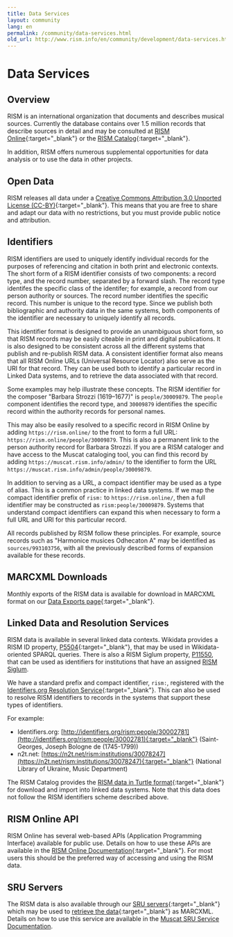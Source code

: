 ```yaml
---
title: Data Services
layout: community
lang: en
permalink: /community/data-services.html
old_url: http://www.rism.info/en/community/development/data-services.html
---
```


# Data Services

## Overview

RISM is an international organization that documents and describes musical sources. Currently the database contains over 1.5 million records that describe sources in detail and may be consulted at [RISM Online](https://rism.online){:target="_blank"} or the [RISM Catalog](http://opac.rism.info/){:target="_blank"}.

In addition, RISM offers numerous supplemental opportunities for data analysis or to use the data in other projects.

## Open Data

RISM releases all data under a [Creative Commons Attribution 3.0 Unported License (CC-BY)](https://creativecommons.org/licenses/by/3.0/){:target="_blank"}. This means that you are free to share and adapt our data with no restrictions, but you must provide public notice and attribution.

## Identifiers

RISM identifiers are used to uniquely identify individual records for the purposes of referencing and citation in both print and electronic contexts. The short form of a RISM identifier consists of two components: a record type, and the record number, separated by a forward slash. The record type identifes the specific class of the identifer; for example, a record from our person authority or sources. The record number identifies the specific record. This number is unique to the record type. Since we publish both bibliographic and authority data in the same systems, both components of the identifier are necessary to uniquely identify all records.

This identifier format is designed to provide an unambiguous short form, so that RISM records may be easily citeable in print and digital publications. It is also designed to be consistent across all the different systems that publish and re-publish RISM data. A consistent identifier format also means that all RISM Online URLs (Universal Resource Locator) also serve as the URI for that record. They can be used both to identify a particular record in Linked Data systems, and to retrieve the data associated with that record.

Some examples may help illustrate these concepts. The RISM identifier for the composer "Barbara Strozzi (1619–1677)" is `people/30009879`. The `people` component identifies the record type, and `30009879` identifies the specific record within the authority records for personal names.

This may also be easily resolved to a specific record in RISM Online by adding `https://rism.online/` to the front to form a full URL: `https://rism.online/people/30009879`. This is also a permanent link to the person authority record for Barbara Strozzi. If you are a RISM cataloger and have access to the Muscat cataloging tool, you can find this record by adding `https://muscat.rism.info/admin/` to the identifier to form the URL `https://muscat.rism.info/admin/people/30009879`.

In addition to serving as a URL, a compact identifier may be used as a type of alias. This is a common practice in linked data systems. If we map the compact identifier prefix of `rism:` to `https://rism.online/`, then a full identifier may be constructed as `rism:people/30009879`. Systems that understand compact identifiers can expand this when necessary to form a full URL and URI for this particular record.

All records published by RISM follow these principles. For example, source records such as "Harmonice musices Odhecaton A" may be identified as `sources/993103756`, with all the previously described forms of expansion available for these records.

## MARCXML Downloads

Monthly exports of the RISM data is available for download in MARCXML format on our [Data Exports page](https://rism.digital/exports/index.html){:target="_blank"}.

## Linked Data and Resolution Services

RISM data is available in several linked data contexts. Wikidata provides a RISM ID property, [P5504](https://www.wikidata.org/wiki/Property:P5504){:target="_blank"}, that may be used in Wikidata-oriented SPARQL queries. There is also a RISM Siglum property, [P11550](https://www.wikidata.org/wiki/Property:P11550), that can be used as identifiers for institutions that have an assigned [RISM Siglum](https://rism.info/community/sigla.html).

We have a standard prefix and compact identifier, `rism:`, registered with the [Identifiers.org Resolution Service](https://identifiers.org){:target="_blank"}. This can also be used to resolve RISM identifiers to records in the systems that support these types of identifiers.

For example:

 - Identifiers.org: [http://identifiers.org/rism:people/30002781](http://identifiers.org/rism:people/30002781){:target="_blank"} (Saint-Georges, Joseph Bologne de (1745-1799))
 - n2t.net: [https://n2t.net/rism:institutions/30078247](https://n2t.net/rism:institutions/30078247){:target="_blank"} (National Library of Ukraine, Music Department)

The RISM Catalog provides the [RISM data in Turtle format](https://opac.rism.info/main-menu-/kachelmenu/data){:target="_blank"} for download and import into linked data systems. Note that this data does not follow the RISM identifiers scheme described above.

## RISM Online API

RISM Online has several web-based APIs (Application Programming Interface) available for public use. Details on how to use these APIs are available in the [RISM Online Documentation](https://rism.online/docs/){:target="_blank"}. For most users this should be the preferred way of accessing and using the RISM data.

## SRU Servers

The RISM data is also available through our [SRU servers](http://www.loc.gov/standards/sru/){:target="_blank"} which may be used to [retrieve the data](http://muscat.rism.info/sru){:target="_blank"} as MARCXML. Details on how to use this service are available in the [Muscat SRU Service Documentation](https://github.com/rism-digital/muscat/wiki/SRU).
